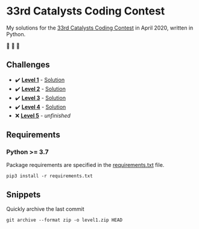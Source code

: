 # 33rd Catalysts Coding Contest

My solutions for the [33rd Catalysts Coding Contest](https://codingcontest.org/) in April 2020, written in Python.

:goat: :goat: :goat:

## Challenges

- :heavy_check_mark: **[Level 1](data/Level%201.pdf)** - [Solution](/../level1/src/contest.py)
- :heavy_check_mark: **[Level 2](data/Level%202.pdf)** - [Solution](/../level2/src/contest.py)
- :heavy_check_mark: **[Level 3](data/Level%203.pdf)** - [Solution](/../level3/src/contest.py)
- :heavy_check_mark: **[Level 4](data/Level%204.pdf)** - [Solution](/../level4/src/contest.py)
- :x: **[Level 5](data/Level%205.pdf)** - *unfinished*

## Requirements

### Python >= 3.7

Package requirements are specified in the [requirements.txt](requirements.txt) file.

```
pip3 install -r requirements.txt
```

## Snippets

Quickly archive the last commit

```
git archive --format zip -o level1.zip HEAD
```
